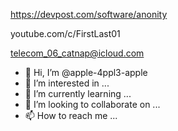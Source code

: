 https://devpost.com/software/anonity

youtube.com/c/FirstLast01

telecom_06_catnap@icloud.com

- 👋 Hi, I’m @apple-4ppl3-apple
- 👀 I’m interested in ...
- 🌱 I’m currently learning ...
- 💞️ I’m looking to collaborate on ...
- 📫 How to reach me ...

<!---
apple-4ppl3-apple/apple-4ppl3-apple is a ✨ special ✨ repository because its `README.md` (this file) appears on your GitHub profile.
You can click the Preview link to take a look at your changes.
--->
